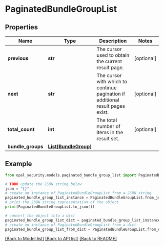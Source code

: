 # PaginatedBundleGroupList


## Properties

Name | Type | Description | Notes
------------ | ------------- | ------------- | -------------
**previous** | **str** | The cursor used to obtain the current result page. | [optional] 
**next** | **str** | The cursor with which to continue pagination if additional result pages exist. | [optional] 
**total_count** | **int** | The total number of items in the result set. | [optional] 
**bundle_groups** | [**List[BundleGroup]**](BundleGroup.md) |  | 

## Example

```python
from opal_security.models.paginated_bundle_group_list import PaginatedBundleGroupList

# TODO update the JSON string below
json = "{}"
# create an instance of PaginatedBundleGroupList from a JSON string
paginated_bundle_group_list_instance = PaginatedBundleGroupList.from_json(json)
# print the JSON string representation of the object
print(PaginatedBundleGroupList.to_json())

# convert the object into a dict
paginated_bundle_group_list_dict = paginated_bundle_group_list_instance.to_dict()
# create an instance of PaginatedBundleGroupList from a dict
paginated_bundle_group_list_from_dict = PaginatedBundleGroupList.from_dict(paginated_bundle_group_list_dict)
```
[[Back to Model list]](../README.md#documentation-for-models) [[Back to API list]](../README.md#documentation-for-api-endpoints) [[Back to README]](../README.md)


